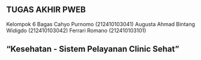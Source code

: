 
## TUGAS AKHIR PWEB
Kelompok 6
Bagas Cahyo Purnomo (212410103041)
Augusta Ahmad Bintang Widigdo (212410103042)
Ferrari Romano (212410103101)



## “Kesehatan - Sistem Pelayanan Clinic Sehat”

